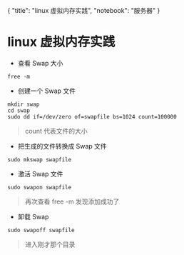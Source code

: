 {
  "title": "linux 虚拟内存实践",
  "notebook": "服务器"
}

# linux 虚拟内存实践

- 查看 Swap 大小
```
free -m
```

- 创建一个 Swap 文件
```
mkdir swap
cd swap
sudo dd if=/dev/zero of=swapfile bs=1024 count=100000
```
> count 代表文件的大小

- 把生成的文件转换成 Swap 文件
```
sudo mkswap swapfile
```

- 激活 Swap 文件
```
sudo swapon swapfile
```
> 再次查看 free -m 发现添加成功了

- 卸载 Swap
```
sudo swapoff swapfile
```
> 进入刚才那个目录
